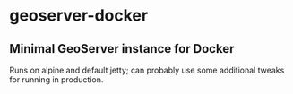 # geoserver-docker
## Minimal GeoServer instance for Docker

Runs on alpine and default jetty; can probably use some additional tweaks for running in production.
